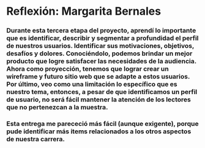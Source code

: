 # Reflexión: Margarita Bernales 

### Durante esta tercera etapa del proyecto, aprendí lo importante que es identificar, describir y segmentar a profundidad el perfil de nuestros usuarios. Identificar sus motivaciones, objetivos, desafíos y dolores. Conociéndolo, podemos brindar un mejor producto que logre satisfacer las necesidades de la audiencia. Ahora como proyección, tenemos que lograr crear un wireframe y futuro sitio web que se adapte a estos usuarios. Por último, veo como una limitación lo específico que es nuestro tema, entonces, a pesar de que identificamos un perfil de usuario, no será fácil mantener la atención de los lectores que no pertenezcan a la muestra. 

### Esta entrega me parececió más fácil (aunque exigente), porque pude identificar más items relacionados a los otros aspectos de nuestra carrera. 
